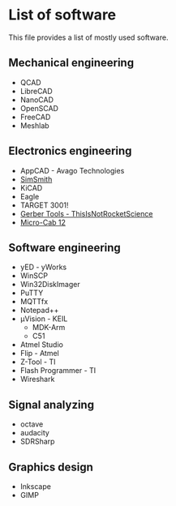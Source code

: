 # List of software

This file provides a list of mostly used software.

## Mechanical engineering

* QCAD
* LibreCAD
* NanoCAD
* OpenSCAD
* FreeCAD
* Meshlab

## Electronics engineering

* AppCAD - Avago Technologies
* [SimSmith](http://www.ae6ty.com/Smith_Charts.html)
* KiCAD
* Eagle
* TARGET 3001!
* [Gerber Tools - ThisIsNotRocketScience](http://blog.thisisnotrocketscience.nl/)
* [Micro-Cab 12](http://www.spectrum-soft.com/index.shtm)

## Software engineering

* yED - yWorks
* WinSCP
* Win32DiskImager
* PuTTY
* MQTTfx
* Notepad++
* μVision - KEIL
  * MDK-Arm
  * C51
* Atmel Studio
* Flip - Atmel
* Z-Tool - TI
* Flash Programmer - TI
* Wireshark

## Signal analyzing

* octave
* audacity
* SDRSharp

## Graphics design

* Inkscape
* GIMP
